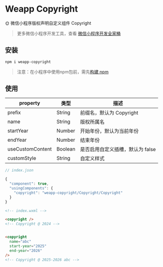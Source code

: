 # Weapp Copyright

🌞 微信小程序版权声明自定义组件 Copyright

> 更多微信小程序开发工具，查看 [微信小程序开发全家桶](https://www.liiiiiiu.com/dev/weapp-dev-bucket)

## 安装

```bash
npm i weapp-copyright
```

> 注意：在小程序中使用npm包前，需先[构建 npm](https://developers.weixin.qq.com/miniprogram/dev/devtools/npm.html)

## 使用

| property | 类型  | 描述 |
|  ----  | ----  | ----  |
| prefix | String | 前缀名，默认为 Copyright |
| name | String | 版权所属名 |
| startYear | Number | 开始年份，默认为当前年份 |
| endYear | Number | 结束年份 |
| useCustomContent | Boolean | 是否启用自定义插槽，默认为 false |
| customStyle | String | 自定义样式 |

```javascript
// index.json

{
  "component": true,
  "usingComponents": {
    "copyright": "weapp-copyright/Copyright/Copyright"
  }
}
```

```html
<!-- index.wxml -->

<copyright />
<!-- Copyright @ 2024 -->


<copyright
  name="abc"
  start-year="2025"
  end-year="2026"
/>
<!-- Copyright @ 2025-2026 abc -->
```

